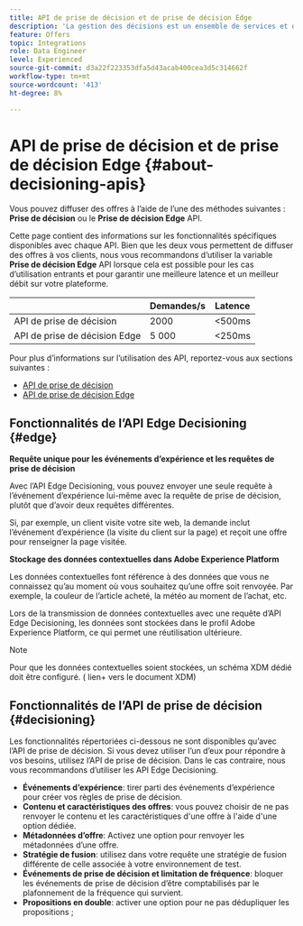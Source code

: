 ```yaml
---
title: API de prise de décision et de prise de décision Edge
description: 'La gestion des décisions est un ensemble de services et d''interfaces utilisateur qui permet aux spécialistes marketing de créer et de proposer des expériences d''offres personnalisées aux utilisateurs finaux par le biais de canaux et d''applications en s''appuyant sur une logique métier et des règles de décision. '
feature: Offers
topic: Integrations
role: Data Engineer
level: Experienced
source-git-commit: d3a22f223353dfa5d43acab400cea3d5c314662f
workflow-type: tm+mt
source-wordcount: '413'
ht-degree: 8%

---
```


# API de prise de décision et de prise de décision Edge {#about-decisioning-apis}

Vous pouvez diffuser des offres à l’aide de l’une des méthodes suivantes : **Prise de décision** ou le **Prise de décision Edge** API.

Cette page contient des informations sur les fonctionnalités spécifiques disponibles avec chaque API. Bien que les deux vous permettent de diffuser des offres à vos clients, nous vous recommandons d’utiliser la variable **Prise de décision Edge** API lorsque cela est possible pour les cas d’utilisation entrants et pour garantir une meilleure latence et un meilleur débit sur votre plateforme.

|  | Demandes/s | Latence |
|---|---|---|
| API de prise de décision | 2000 | &lt;500ms |
| API de prise de décision Edge | 5 000 | &lt;250ms |

Pour plus d’informations sur l’utilisation des API, reportez-vous aux sections suivantes :
* [API de prise de décision](decisioning-api.md)
* [API de prise de décision Edge](edge-decisioning-api.md)

## Fonctionnalités de l’API Edge Decisioning {#edge}

**Requête unique pour les événements d’expérience et les requêtes de prise de décision**

Avec l’API Edge Decisioning, vous pouvez envoyer une seule requête à l’événement d’expérience lui-même avec la requête de prise de décision, plutôt que d’avoir deux requêtes différentes.

Si, par exemple, un client visite votre site web, la demande inclut l’événement d’expérience (la visite du client sur la page) et reçoit une offre pour renseigner la page visitée.

**Stockage des données contextuelles dans Adobe Experience Platform**

Les données contextuelles font référence à des données que vous ne connaissez qu’au moment où vous souhaitez qu’une offre soit renvoyée. Par exemple, la couleur de l’article acheté, la météo au moment de l’achat, etc.

Lors de la transmission de données contextuelles avec une requête d’API Edge Decisioning, les données sont stockées dans le profil Adobe Experience Platform, ce qui permet une réutilisation ultérieure.

>[!NOTE]
>
>Pour que les données contextuelles soient stockées, un schéma XDM dédié doit être configuré. ( lien+ vers le document XDM)

## Fonctionnalités de l’API de prise de décision {#decisioning}

Les fonctionnalités répertoriées ci-dessous ne sont disponibles qu’avec l’API de prise de décision. Si vous devez utiliser l’un d’eux pour répondre à vos besoins, utilisez l’API de prise de décision. Dans le cas contraire, nous vous recommandons d’utiliser les API Edge Decisioning.

* **Événements d’expérience**: tirer parti des événements d’expérience pour créer vos règles de prise de décision.
* **Contenu et caractéristiques des offres**: vous pouvez choisir de ne pas renvoyer le contenu et les caractéristiques d&#39;une offre à l&#39;aide d&#39;une option dédiée.
* **Métadonnées d’offre**: Activez une option pour renvoyer les métadonnées d’une offre.
* **Stratégie de fusion**: utilisez dans votre requête une stratégie de fusion différente de celle associée à votre environnement de test.
* **Événements de prise de décision et limitation de fréquence**: bloquer les événements de prise de décision d’être comptabilisés par le plafonnement de la fréquence qui survient.
* **Propositions en double**: activer une option pour ne pas dédupliquer les propositions ;

